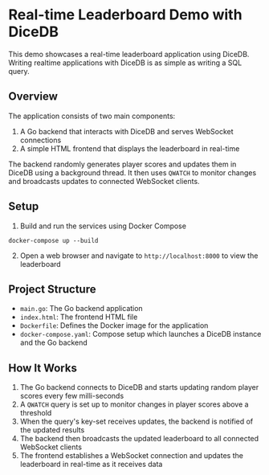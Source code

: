 # Real-time Leaderboard Demo with DiceDB

This demo showcases a real-time leaderboard application using DiceDB.
Writing realtime applications with DiceDB is as simple as writing a SQL query.

## Overview

The application consists of two main components:

1. A Go backend that interacts with DiceDB and serves WebSocket connections
2. A simple HTML frontend that displays the leaderboard in real-time

The backend randomly generates player scores and updates them in DiceDB using a background thread.
It then uses `QWATCH` to monitor changes and broadcasts updates to connected WebSocket clients.

## Setup

1. Build and run the services using Docker Compose

```
docker-compose up --build
```

2. Open a web browser and navigate to `http://localhost:8000` to view the leaderboard

## Project Structure

- `main.go`: The Go backend application
- `index.html`: The frontend HTML file
- `Dockerfile`: Defines the Docker image for the application
- `docker-compose.yaml`: Compose setup which launches a DiceDB instance and the Go backend

## How It Works

1. The Go backend connects to DiceDB and starts updating random player scores every few milli-seconds
2. A `QWATCH` query is set up to monitor changes in player scores above a threshold
3. When the query's key-set receives updates, the backend is notified of the updated results
4. The backend then broadcasts the updated leaderboard to all connected WebSocket clients
5. The frontend establishes a WebSocket connection and updates the leaderboard in real-time as it receives data

